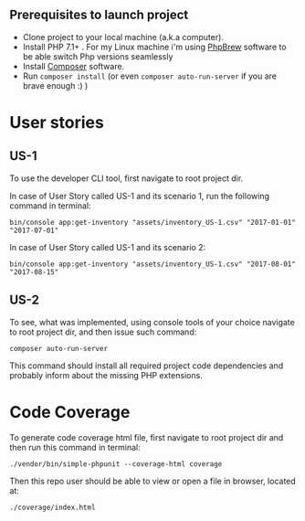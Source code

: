 ## Prerequisites to launch project

- Clone project to your local machine (a.k.a computer).
- Install PHP 7.1+ . For my Linux machine i'm using [PhpBrew](https://github.com/phpbrew/phpbrew/wiki) software to be able switch Php versions seamlessly
- Install [Composer](https://getcomposer.org/doc/00-intro.md) software.
- Run ``composer install`` (or even ``composer auto-run-server`` if you are brave enough :) )

# User stories

## US-1

To use the developer CLI tool, first navigate to root project dir.  

In case of User Story called US-1 and its scenario 1, run the following command in terminal:

``
bin/console app:get-inventory "assets/inventory_US-1.csv" "2017-01-01" "2017-07-01"
``

In case of User Story called US-1 and its scenario 2:

``
bin/console app:get-inventory "assets/inventory_US-1.csv" "2017-08-01" "2017-08-15"
``

## US-2

To see, what was implemented, using console tools of your choice navigate to root project dir, and then issue such command:

``
composer auto-run-server
``

This command should install all required project code dependencies and probably inform about the missing PHP extensions.

# Code Coverage

To generate code coverage html file, first navigate to root project dir and then run this command in terminal:

``
./vendor/bin/simple-phpunit --coverage-html coverage
``

Then this repo user should be able to view or open a file in browser, located at:

``
./coverage/index.html
``